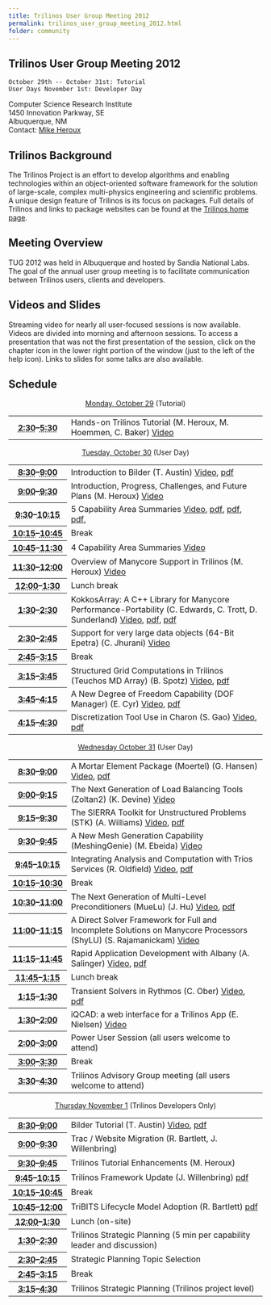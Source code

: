 ```yaml
---
title: Trilinos User Group Meeting 2012
permalink: trilinos_user_group_meeting_2012.html
folder: community
---
```


## Trilinos User Group Meeting 2012

    October 29th -- October 31st: Tutorial 
    User Days November 1st: Developer Day

Computer Science Research Institute  
1450 Innovation Parkway, SE  
Albuquerque, NM  
Contact: [Mike Heroux](mailto:maherou@sandia.gov)

## Trilinos Background

The Trilinos Project is an effort to develop algorithms and enabling technologies within an object-oriented software framework for the solution of large-scale, complex multi-physics engineering and scientific problems. A unique design feature of Trilinos is its focus on packages. Full details of Trilinos and links to package websites can be found at the [Trilinos home page](http://trilinos.org).

## Meeting Overview

TUG 2012 was held in Albuquerque and hosted by Sandia National Labs. The goal of the annual user group meeting is to facilitate communication between Trilinos users, clients and developers.

## Videos and Slides

Streaming video for nearly all user-focused sessions is now available. Videos are divided into morning and afternoon sessions. To access a presentation that was not the first presentation of the session, click on the chapter icon in the lower right portion of the window (just to the left of the help icon). Links to slides for some talks are also available.

## Schedule

<p style="text-align: center;"><span style="text-decoration: underline;">Monday, October 29</span> (Tutorial)</p>
<table summary="Timetable">
<tbody>
<tr>
<th id="time-1" axis="time" width="23%"><abbr title="2011-10-31T13:00:00">2:30</abbr>–<abbr title="2011-10-31T17:15:00">5:30</abbr></th>
<td headers="time-1 location-1">
<div>Hands-on Trilinos Tutorial (M. Heroux, M. Hoemmen, C. Baker) <a href="http://digitalops.sandia.gov/Mediasite/Play/53bc62d537744faeab8c9914c89b5b581d">Video</a></div>
</td>
</tr>
</tbody>
</table>
<p style="text-align: center;"><span style="text-decoration: underline;">Tuesday, October 30</span> (User Day)</p>
<table summary="Timetable">
<tbody>
<tr>
<th id="time-1" axis="time"><abbr title="2011-11-01T08:30:00">8:30</abbr>–<abbr title="2011-11-01T09:30:00">9:00</abbr></th>
<td headers="time-1 location-1">
<div>Introduction to Bilder (T. Austin) <a href="http://digitalops.sandia.gov/Mediasite/Play/3288984f573d4017827f31f351079e491d">Video</a>, <a href="http://trilinos.org/oldsite/events/trilinos_user_group_2012/presentations/txBilderAustin1030.pdf">pdf</a></div>
</td>
</tr>
<tr>
<th id="time-2" axis="time"><abbr title="2011-11-01T09:30:00">9:00</abbr>–<abbr title="2011-11-01T09:45:00">9:30</abbr></th>
<td headers="time-2 location-1">
<div>Introduction, Progress, Challenges, and Future Plans (M. Heroux) <a href="http://digitalops.sandia.gov/Mediasite/Play/3288984f573d4017827f31f351079e491d">Video</a></div>
</td>
</tr>
<tr>
<th id="time-3" axis="time"><abbr title="2011-11-01T09:45:00">9:30</abbr>–<abbr title="2011-11-01T10:15:00">10:15</abbr></th>
<td headers="time-3 location-1">
<div>5 Capability Area Summaries <a href="http://digitalops.sandia.gov/Mediasite/Play/3288984f573d4017827f31f351079e491d">Video</a>, <a href="http://trilinos.org/oldsite/events/trilinos_user_group_2012/presentations/FrameworkAndToolsCA2012.pdf">pdf</a>, <a href="http://trilinos.org/oldsite/events/trilinos_user_group_2012/presentations/User_Experience.pdf">pdf</a>, <a href="http://trilinos.org/oldsite/events/trilinos_user_group_2012/presentations/DiscretizationCapabilityAreaOverview.pdf">pdf</a>,</div>
</td>
</tr>
<tr>
<th id="time-3" axis="time"><abbr title="2011-11-01T09:45:00">10:15</abbr>–<abbr title="2011-11-01T10:15:00">10:45</abbr></th>
<td headers="time-3 location-1">
<div>Break</div>
</td>
</tr>
<tr>
<th id="time-4" axis="time" width="16%"><abbr title="2011-11-01T10:15:00">10:45</abbr>–<abbr title="2011-11-01T11:45:00">11:30</abbr></th>
<td headers="time-4 location-1">
<div>4 Capability Area Summaries <a href="http://digitalops.sandia.gov/Mediasite/Play/3288984f573d4017827f31f351079e491d">Video</a></div>
</td>
</tr>
<tr>
<th id="time-4" axis="time" width="23%"><abbr title="">11:30</abbr>–<abbr title="">12:00</abbr></th>
<td headers="time-4 location-1">
<div>Overview of Manycore Support in Trilinos (M. Heroux) <a href="http://digitalops.sandia.gov/Mediasite/Play/3288984f573d4017827f31f351079e491d">Video</a></div>
</td>
</tr>
<tr>
<th id="time-5" axis="time"><abbr title="2011-11-01T11:45:00">12:00</abbr>–<abbr title="2011-11-01T13:15:00">1:30</abbr></th>
<td headers="time-5 location-1">
<div>Lunch break</div>
</td>
</tr>
<tr>
<th id="time-6" axis="time"><abbr title="2011-11-01T13:15:00">1:30</abbr>–<abbr title="2011-11-01T14:00:00">2:30</abbr></th>
<td headers="time-6 location-1">
<div>KokkosArray: A C++ Library for Manycore Performance-Portability (C. Edwards, C. Trott, D. Sunderland) <a href="http://digitalops.sandia.gov/Mediasite/Play/55bcfe14a9304b48ae6ffd6041a035691d">Video</a>, <a href="http://trilinos.org/oldsite/events/trilinos_user_group_2012/presentations/Kokkos-Array-2012-TUG.pdf">pdf</a>, <a href="http://trilinos.org/oldsite/events/trilinos_user_group_2012/presentations/Trilinos-TUG-MiniMD.pdf">pdf</a></div>
</td>
</tr>
<tr>
<th id="time-8" axis="time"><abbr title="2011-11-01T14:45:00">2:30</abbr>–<abbr title="2011-11-01T15:15:00">2:45</abbr></th>
<td headers="time-8 location-1">
<div>Support for very large data objects (64-Bit Epetra) (C. Jhurani) <a href="http://digitalops.sandia.gov/Mediasite/Play/55bcfe14a9304b48ae6ffd6041a035691d">Video</a></div>
</td>
</tr>
<tr>
<th id="time-7" axis="time"><abbr title="2011-11-01T14:00:00">2:45</abbr>–<abbr title="2011-11-01T14:45:00">3:15</abbr></th>
<td headers="time-7 location-1">
<div>Break</div>
</td>
</tr>
<tr>
<th id="time-8" axis="time"><abbr title="2011-11-01T14:45:00">3:15</abbr>–<abbr title="2011-11-01T15:15:00">3:45</abbr></th>
<td headers="time-8 location-1">
<div>Structured Grid Computations in Trilinos (Teuchos MD Array) (B. Spotz) <a href="http://digitalops.sandia.gov/Mediasite/Play/55bcfe14a9304b48ae6ffd6041a035691d">Video</a>, <a href="http://trilinos.org/oldsite/events/trilinos_user_group_2012/presentations/Teuchos_MDArrays.pdf">pdf</a></div>
</td>
</tr>
<tr>
<th id="time-8" axis="time"><abbr title="2011-11-01T14:45:00">3:45</abbr>–<abbr title="2011-11-01T15:15:00">4:15</abbr></th>
<td headers="time-8 location-1">
<div>A New Degree of Freedom Capability (DOF Manager) (E. Cyr) <a href="http://digitalops.sandia.gov/Mediasite/Play/55bcfe14a9304b48ae6ffd6041a035691d">Video</a>, <a href="http://trilinos.org/oldsite/events/trilinos_user_group_2012/presentations/tug2012_mod.pdf">pdf</a></div>
</td>
</tr>
<tr>
<th id="time-9" axis="time"><abbr title="2011-11-01T15:15:00">4:15</abbr>–<abbr title="2011-11-01T15:30:00">4:30</abbr></th>
<td headers="time-9 location-1">
<div>Discretization Tool Use in Charon (S. Gao) <a href="http://digitalops.sandia.gov/Mediasite/Play/55bcfe14a9304b48ae6ffd6041a035691d">Video</a>, <a href="http://trilinos.org/oldsite/events/trilinos_user_group_2012/presentations/Suzey_TUG_Meeting_Oct2012.pdf">pdf</a></div>
</td>
</tr>
</tbody>
</table>
<p style="text-align: center;"><span style="text-decoration: underline;">Wednesday October 31</span> (User Day)</p>
<table summary="Timetable">
<tbody>
<tr>
<th id="time-1" axis="time"><abbr title="2011-11-02T08:30:00">8:30</abbr>–<abbr title="2011-11-02T09:00:00">9:00</abbr></th>
<td headers="time-1 location-1">
<div>A Mortar Element Package (Moertel) (G. Hansen) <a href="http://digitalops.sandia.gov/Mediasite/Play/9276d04a800b4704b11a4e5519b6c9e71d">Video</a>, <a href="http://trilinos.org/oldsite/events/trilinos_user_group_2012/presentations/Moertel.pdf">pdf</a></div>
</td>
</tr>
<tr>
<th id="time-2" axis="time"><abbr title="2011-11-02T09:00:00">9:00</abbr>–<abbr title="2011-11-02T09:20:00">9:15</abbr></th>
<td headers="time-2 location-1">
<div>The Next Generation of Load Balancing Tools (Zoltan2) (K. Devine) <a href="http://digitalops.sandia.gov/Mediasite/Play/9276d04a800b4704b11a4e5519b6c9e71d">Video</a></div>
</td>
</tr>
<tr>
<th id="time-3" axis="time"><abbr title="2011-11-02T09:20:00">9:15</abbr>–<abbr title="2011-11-02T09:40:00">9:30</abbr></th>
<td headers="time-3 location-1">
<div>The SIERRA Toolkit for Unstructured Problems (STK) (A. Williams) <a href="http://digitalops.sandia.gov/Mediasite/Play/9276d04a800b4704b11a4e5519b6c9e71d">Video</a>, <a href="http://trilinos.org/oldsite/events/trilinos_user_group_2012/presentations/STK_TUG_2012.pdf">pdf</a></div>
</td>
</tr>
<tr>
<th id="time-4" axis="time"><abbr title="2011-11-02T09:40:00">9:30</abbr>–<abbr title="2011-11-02T10:00:00">9:45</abbr></th>
<td headers="time-4 location-1">
<div>A New Mesh Generation Capability (MeshingGenie) (M. Ebeida) <a href="http://digitalops.sandia.gov/Mediasite/Play/9276d04a800b4704b11a4e5519b6c9e71d">Video</a></div>
</td>
</tr>
<tr>
<th id="time-5" axis="time"><abbr title="2011-11-02T10:00:00">9:45</abbr>–<abbr title="2011-11-02T10:30:00">10:15</abbr></th>
<td headers="time-5 location-1">
<div>Integrating Analysis and Computation with Trios Services (R. Oldfield) <a href="http://digitalops.sandia.gov/Mediasite/Play/9276d04a800b4704b11a4e5519b6c9e71d">Video</a>, <a href="http://trilinos.org/oldsite/events/trilinos_user_group_2012/presentations/trios-services-tug.pdf">pdf</a></div>
</td>
</tr>
<tr>
<th id="time-6" axis="time" width="23%"><abbr title="2011-11-02T10:30:00">10:15</abbr>–<abbr title="2011-11-02T10:45:00">10:30</abbr></th>
<td headers="time-6 location-1">
<div>Break</div>
</td>
</tr>
<tr>
<th id="time-7" axis="time"><abbr title="2011-11-02T10:45:00">10:30</abbr>–<abbr title="2011-11-02T11:05:00">11:00</abbr></th>
<td headers="time-7 location-1">
<div>The Next Generation of Multi-Level Preconditioners (MueLu) (J. Hu) <a href="http://digitalops.sandia.gov/Mediasite/Play/9276d04a800b4704b11a4e5519b6c9e71d">Video</a>, <a href="http://trilinos.org/oldsite/events/trilinos_user_group_2012/presentations/MueLuOverview_TUG2012.pdf">pdf</a></div>
</td>
</tr>
<tr>
<th id="time-8" axis="time"><abbr title="2011-11-02T11:05:00">11:00</abbr>–<abbr title="2011-11-02T11:25:00">11:15</abbr></th>
<td headers="time-8 location-1">
<div>A Direct Solver Framework for Full and Incomplete Solutions on Manycore Processors (ShyLU) (S. Rajamanickam) <a href="http://digitalops.sandia.gov/Mediasite/Play/9276d04a800b4704b11a4e5519b6c9e71d">Video</a></div>
</td>
</tr>
<tr>
<th id="time-9" axis="time"><abbr title="2011-11-02T11:25:00">11:15</abbr>–<abbr title="2011-11-02T11:45:00">11:45</abbr></th>
<td colspan="1" headers="time-9">
<div>Rapid Application Development with Albany (A. Salinger) <a href="http://digitalops.sandia.gov/Mediasite/Play/9276d04a800b4704b11a4e5519b6c9e71d">Video</a>, <a href="http://trilinos.org/oldsite/events/trilinos_user_group_2012/presentations/TUG12_Salinger_AlbanyOverview.pdf">pdf</a></div>
</td>
</tr>
<tr>
<th id="time-10" axis="time"><abbr title="2011-11-02T11:45:00">11:45</abbr>–<abbr title="2011-11-02T13:15:00">1:15</abbr></th>
<td headers="time-10 location-1">
<div>Lunch break</div>
</td>
</tr>
<tr>
<th id="time-11" axis="time"><abbr title="2011-11-02T13:15:00">1:15</abbr>–<abbr title="2011-11-02T14:00:00">1:30</abbr></th>
<td headers="time-11 location-1">
<div>Transient Solvers in Rythmos (C. Ober) <a href="http://digitalops.sandia.gov/Mediasite/Play/7d009ab9c5c7457a954afd2ff05125c21d">Video</a>, <a href="http://trilinos.org/oldsite/events/trilinos_user_group_2012/presentations/2012-10-31_TUG-Rythmos.pdf">pdf</a></div>
</td>
</tr>
<tr>
<th id="time-11" axis="time"><abbr title="2011-11-02T13:15:00">1:30</abbr>–<abbr title="2011-11-02T14:00:00">2:00</abbr></th>
<td headers="time-11 location-1">
<div>iQCAD: a web interface for a Trilinos App (E. Nielsen) <a href="http://digitalops.sandia.gov/Mediasite/Play/7d009ab9c5c7457a954afd2ff05125c21d">Video</a></div>
</td>
</tr>
<tr>
<th id="time-12" axis="time"><abbr title="2011-11-02T14:00:00">2:00</abbr>–<abbr title="2011-11-02T15:00:00">3:00</abbr></th>
<td headers="time-12 location-1">
<div>Power User Session (all users welcome to attend)</div>
</td>
</tr>
<tr>
<th id="time-13" axis="time"><abbr title="2011-11-02T15:00:00">3:00</abbr>–<abbr title="2011-11-02T15:30:00">3:30</abbr></th>
<td headers="time-13 location-1">
<div>Break</div>
</td>
</tr>
<tr>
<th id="time-14" axis="time"><abbr title="2011-11-02T15:30:00">3:30</abbr>–<abbr title="2011-11-02T16:30:00">4:30</abbr></th>
<td headers="time-14 location-1">
<div>Trilinos Advisory Group meeting (all users welcome to attend)</div>
</td>
</tr>
</tbody>
</table>
<p style="text-align: center;"><span style="text-decoration: underline;">Thursday November 1</span> (Trilinos Developers Only)</p>
<table summary="Timetable">
<tbody>
<tr>
<th id="time-1" axis="time" width="23%"><abbr title="2011-11-03T08:30:00">8:30</abbr>–<abbr title="2011-11-03T08:50:00">9:00</abbr></th>
<td headers="time-1 location-1">
<div>Bilder Tutorial (T. Austin) <a href="http://digitalops.sandia.gov/Mediasite/Play/85a242f240c7425e89de1a987192499f1d">Video</a>, <a href="http://trilinos.org/oldsite/events/trilinos_user_group_2012/presentations/txBilderAustin1101.pdf">pdf</a></div>
</td>
</tr>
<tr>
<th id="time-2" axis="time"><abbr title="2011-11-03T08:50:00">9:00</abbr>–<abbr title="2011-11-03T09:10:00">9:30</abbr></th>
<td headers="time-2 location-1">
<div>Trac / Website Migration (R. Bartlett, J. Willenbring)</div>
</td>
</tr>
<tr>
<th id="time-3" axis="time"><abbr title="2011-11-03T09:10:00">9:30</abbr>–<abbr title="2011-11-03T09:30:00">9:45</abbr></th>
<td headers="time-3 location-1">
<div>Trilinos Tutorial Enhancements (M. Heroux)</div>
</td>
</tr>
<tr>
<th id="time-5" axis="time"><abbr title="2011-11-03T09:30:00">9:45</abbr>–<abbr title="2011-11-03T10:00:00">10:15</abbr></th>
<td headers="time-5 location-1">
<div>Trilinos Framework Update (J. Willenbring) <a href="http://trilinos.org/oldsite/events/trilinos_user_group_2012/presentations/TUG2012FrameworkUpdate.pdf">pdf</a></div>
</td>
</tr>
<tr>
<th id="time-6" axis="time"><abbr title="2011-11-03T10:00:00">10:15</abbr>–<abbr title="2011-11-03T10:30:00">10:45</abbr></th>
<td headers="time-6 location-1">
<div>Break</div>
</td>
</tr>
<tr>
<th id="time-7" axis="time"><abbr title="2011-11-03T10:30:00">10:45</abbr>–<abbr title="2011-11-03T11:00:00">12:00</abbr></th>
<td headers="time-7 location-1">
<div>TriBITS Lifecycle Model Adoption (R. Bartlett) <a href="http://trilinos.org/oldsite/events/trilinos_user_group_2012/presentations/TUG20121101_TriBITSLifecycleModelAdoption.pdf">pdf</a></div>
</td>
</tr>
<tr>
<th id="time-10" axis="time"><abbr title="2011-11-03T12:00:00">12:00</abbr>–<abbr title="2011-11-03T13:30:00">1:30</abbr></th>
<td headers="time-10 location-1">
<div>Lunch (on-site)</div>
</td>
</tr>
<tr>
<th id="time-11" axis="time"><abbr title="2011-11-03T13:30:00">1:30</abbr>–<abbr title="2011-11-03T14:30:00">2:30</abbr></th>
<td headers="time-11 location-1">
<div>Trilinos Strategic Planning (5 min per capability leader and discussion)</div>
</td>
</tr>
<tr>
<th id="time-12" axis="time"><abbr title="2011-11-03T14:30:00">2:30</abbr>–<abbr title="2011-11-03T14:45:00">2:45</abbr></th>
<td headers="time-12 location-1">
<div>Strategic Planning Topic Selection</div>
</td>
</tr>
<tr>
<th id="time-13" axis="time"><abbr title="2011-11-03T14:45:00">2:45</abbr>–<abbr title="2011-11-03T15:15:00">3:15</abbr></th>
<td headers="time-13 location-1">
<div>Break</div>
</td>
</tr>
<tr>
<th id="time-14" axis="time"><abbr title="2011-11-03T15:15:00">3:15</abbr>–<abbr title="2011-11-03T16:30:00">4:30</abbr></th>
<td headers="time-14 location-1">
<div>Trilinos Strategic Planning (Trilinos project level)</div>
</td>
</tr>
</tbody>
</table>